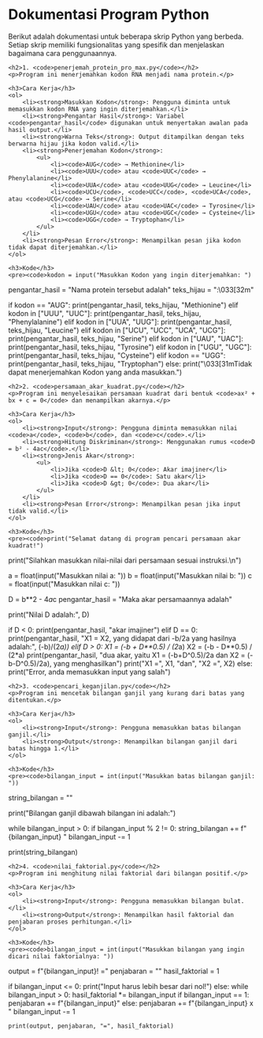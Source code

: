 <!DOCTYPE html>
<html lang="en">
<head>
    <meta charset="UTF-8">
    <meta name="viewport" content="width=device-width, initial-scale=1.0">
    <title>README</title>
</head>
<body>
    <h1>Dokumentasi Program Python</h1>
    <p>Berikut adalah dokumentasi untuk beberapa skrip Python yang berbeda. Setiap skrip memiliki fungsionalitas yang spesifik dan menjelaskan bagaimana cara penggunaannya.</p>

    <h2>1. <code>penerjemah_protein_pro_max.py</code></h2>
    <p>Program ini menerjemahkan kodon RNA menjadi nama protein.</p>

    <h3>Cara Kerja</h3>
    <ol>
        <li><strong>Masukkan Kodon</strong>: Pengguna diminta untuk memasukkan kodon RNA yang ingin diterjemahkan.</li>
        <li><strong>Pengantar Hasil</strong>: Variabel <code>pengantar_hasil</code> digunakan untuk menyertakan awalan pada hasil output.</li>
        <li><strong>Warna Teks</strong>: Output ditampilkan dengan teks berwarna hijau jika kodon valid.</li>
        <li><strong>Penerjemahan Kodon</strong>:
            <ul>
                <li><code>AUG</code> → Methionine</li>
                <li><code>UUU</code> atau <code>UUC</code> → Phenylalanine</li>
                <li><code>UUA</code> atau <code>UUG</code> → Leucine</li>
                <li><code>UCU</code>, <code>UCC</code>, <code>UCA</code>, atau <code>UCG</code> → Serine</li>
                <li><code>UAU</code> atau <code>UAC</code> → Tyrosine</li>
                <li><code>UGU</code> atau <code>UGC</code> → Cysteine</li>
                <li><code>UGG</code> → Tryptophan</li>
            </ul>
        </li>
        <li><strong>Pesan Error</strong>: Menampilkan pesan jika kodon tidak dapat diterjemahkan.</li>
    </ol>

    <h3>Kode</h3>
    <pre><code>kodon = input("Masukkan Kodon yang ingin diterjemahkan: ")
pengantar_hasil = "Nama protein tersebut adalah"
teks_hijau = ":\033[32m"

if kodon == "AUG":
    print(pengantar_hasil, teks_hijau, "Methionine")
elif kodon in ["UUU", "UUC"]:
    print(pengantar_hasil, teks_hijau, "Phenylalanine")
elif kodon in ["UUA", "UUG"]:
    print(pengantar_hasil, teks_hijau, "Leucine")
elif kodon in ["UCU", "UCC", "UCA", "UCG"]:
    print(pengantar_hasil, teks_hijau, "Serine")
elif kodon in ["UAU", "UAC"]:
    print(pengantar_hasil, teks_hijau, "Tyrosine")
elif kodon in ["UGU", "UGC"]:
    print(pengantar_hasil, teks_hijau, "Cysteine")
elif kodon == "UGG":
    print(pengantar_hasil, teks_hijau, "Tryptophan")
else:
    print("\033[31mTidak dapat menerjemahkan Kodon yang anda masukkan.")
</code></pre>

    <h2>2. <code>persamaan_akar_kuadrat.py</code></h2>
    <p>Program ini menyelesaikan persamaan kuadrat dari bentuk <code>ax² + bx + c = 0</code> dan menampilkan akarnya.</p>

    <h3>Cara Kerja</h3>
    <ol>
        <li><strong>Input</strong>: Pengguna diminta memasukkan nilai <code>a</code>, <code>b</code>, dan <code>c</code>.</li>
        <li><strong>Hitung Diskriminan</strong>: Menggunakan rumus <code>D = b² - 4ac</code>.</li>
        <li><strong>Jenis Akar</strong>:
            <ul>
                <li>Jika <code>D &lt; 0</code>: Akar imajiner</li>
                <li>Jika <code>D == 0</code>: Satu akar</li>
                <li>Jika <code>D &gt; 0</code>: Dua akar</li>
            </ul>
        </li>
        <li><strong>Pesan Error</strong>: Menampilkan pesan jika input tidak valid.</li>
    </ol>

    <h3>Kode</h3>
    <pre><code>print("Selamat datang di program pencari persamaan akar kuadrat!")
print("Silahkan masukkan nilai-nilai dari persamaan sesuai instruksi.\n")

a = float(input("Masukkan nilai a: "))
b = float(input("Masukkan nilai b: "))
c = float(input("Masukkan nilai c: "))

D = b**2 - 4*a*c
pengantar_hasil = "Maka akar persamaannya adalah"

print("Nilai D adalah:", D)

if D &lt; 0:
    print(pengantar_hasil, "akar imajiner")
elif D == 0:
    print(pengantar_hasil, "X1 = X2, yang didapat dari -b/2a yang hasilnya adalah:", (-b)/(2*a))
elif D &gt; 0:
    X1 = (-b + D**0.5) / (2*a)
    X2 = (-b - D**0.5) / (2*a)
    print(pengantar_hasil, "dua akar, yaitu X1 = (-b+D^0.5)/2a dan X2 = (-b-D^0.5)/2a), yang menghasilkan")
    print("X1 =", X1, "dan", "X2 =", X2)
else:
    print("Error, anda memasukkan input yang salah")
</code></pre>

    <h2>3. <code>pencari_keganjilan.py</code></h2>
    <p>Program ini mencetak bilangan ganjil yang kurang dari batas yang ditentukan.</p>

    <h3>Cara Kerja</h3>
    <ol>
        <li><strong>Input</strong>: Pengguna memasukkan batas bilangan ganjil.</li>
        <li><strong>Output</strong>: Menampilkan bilangan ganjil dari batas hingga 1.</li>
    </ol>

    <h3>Kode</h3>
    <pre><code>bilangan_input = int(input("Masukkan batas bilangan ganjil: "))
string_bilangan = ""

print("Bilangan ganjil dibawah bilangan ini adalah:")

while bilangan_input &gt; 0:
    if bilangan_input % 2 != 0:
        string_bilangan += f"{bilangan_input} "
    bilangan_input -= 1

print(string_bilangan)
</code></pre>

    <h2>4. <code>nilai_faktorial.py</code></h2>
    <p>Program ini menghitung nilai faktorial dari bilangan positif.</p>

    <h3>Cara Kerja</h3>
    <ol>
        <li><strong>Input</strong>: Pengguna memasukkan bilangan bulat.</li>
        <li><strong>Output</strong>: Menampilkan hasil faktorial dan penjabaran proses perhitungan.</li>
    </ol>

    <h3>Kode</h3>
    <pre><code>bilangan_input = int(input("Masukkan bilangan yang ingin dicari nilai faktorialnya: "))
output = f"{bilangan_input}! ="
penjabaran = ""
hasil_faktorial = 1

if bilangan_input &lt;= 0:
    print("Input harus lebih besar dari nol!")
else:
    while bilangan_input &gt; 0:
        hasil_faktorial *= bilangan_input
        if bilangan_input == 1:
            penjabaran += f"{bilangan_input}"
        else:
            penjabaran += f"{bilangan_input} x "
        bilangan_input -= 1

    print(output, penjabaran, "=", hasil_faktorial)
</code></pre>

</body>
</html>
